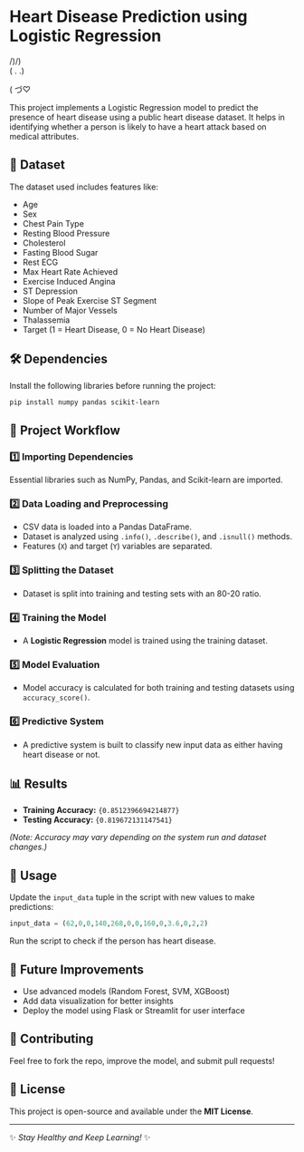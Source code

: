 # Heart Disease Prediction using Logistic Regression 
  /)/)  
( . .)

( づ♡

This project implements a Logistic Regression model to predict the presence of heart disease using a public heart disease dataset. It helps in identifying whether a person is likely to have a heart attack based on medical attributes.

## 📂 Dataset
The dataset used includes features like:
- Age
- Sex
- Chest Pain Type
- Resting Blood Pressure
- Cholesterol
- Fasting Blood Sugar
- Rest ECG
- Max Heart Rate Achieved
- Exercise Induced Angina
- ST Depression
- Slope of Peak Exercise ST Segment
- Number of Major Vessels
- Thalassemia
- Target (1 = Heart Disease, 0 = No Heart Disease)

## 🛠 Dependencies
Install the following libraries before running the project:
```bash
pip install numpy pandas scikit-learn
```

## 🚀 Project Workflow
### 1️⃣ Importing Dependencies
Essential libraries such as NumPy, Pandas, and Scikit-learn are imported.

### 2️⃣ Data Loading and Preprocessing
- CSV data is loaded into a Pandas DataFrame.
- Dataset is analyzed using `.info()`, `.describe()`, and `.isnull()` methods.
- Features (`X`) and target (`Y`) variables are separated.

### 3️⃣ Splitting the Dataset
- Dataset is split into training and testing sets with an 80-20 ratio.

### 4️⃣ Training the Model
- A **Logistic Regression** model is trained using the training dataset.

### 5️⃣ Model Evaluation
- Model accuracy is calculated for both training and testing datasets using `accuracy_score()`.

### 6️⃣ Predictive System
- A predictive system is built to classify new input data as either having heart disease or not.

## 📊 Results
- **Training Accuracy:** `{0.8512396694214877}`
- **Testing Accuracy:** `{0.819672131147541}`

_(Note: Accuracy may vary depending on the system run and dataset changes.)_

## 📜 Usage
Update the `input_data` tuple in the script with new values to make predictions:
```python
input_data = (62,0,0,140,268,0,0,160,0,3.6,0,2,2)
```
Run the script to check if the person has heart disease.

## 🔮 Future Improvements
- Use advanced models (Random Forest, SVM, XGBoost)
- Add data visualization for better insights
- Deploy the model using Flask or Streamlit for user interface

## 🤝 Contributing
Feel free to fork the repo, improve the model, and submit pull requests!

## 📜 License
This project is open-source and available under the **MIT License**.

---
✨ _Stay Healthy and Keep Learning!_ ✨

